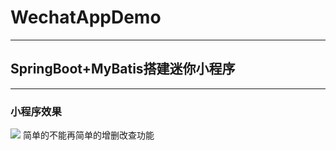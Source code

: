# WechatAppDemo
---
## SpringBoot+MyBatis搭建迷你小程序
---
### 小程序效果
![](https://i.loli.net/2018/11/14/5bebe43af215c.png)
简单的不能再简单的增删改查功能
